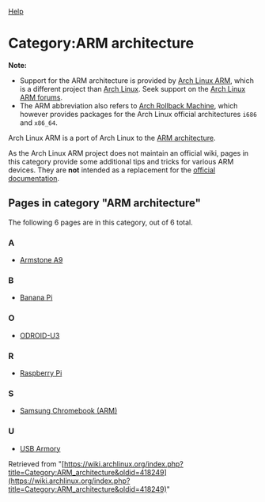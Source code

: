 [Help](//www.mediawiki.org/wiki/Special:MyLanguage/Help:Categories)

# Category:ARM architecture

**Note:**

*   Support for the ARM architecture is provided by [Arch Linux ARM](http://archlinuxarm.org), which is a different project than [Arch Linux](https://archlinux.org). Seek support on the [Arch Linux ARM forums](http://archlinuxarm.org/forum).
*   The ARM abbreviation also refers to [Arch Rollback Machine](/index.php/Arch_Rollback_Machine "Arch Rollback Machine"), which however provides packages for the Arch Linux official architectures `i686` and `x86_64`.

Arch Linux ARM is a port of Arch Linux to the [ARM architecture](https://en.wikipedia.org/wiki/ARM_architecture "wikipedia:ARM architecture").

As the Arch Linux ARM project does not maintain an official wiki, pages in this category provide some additional tips and tricks for various ARM devices. They are **not** intended as a replacement for the [official documentation](http://archlinuxarm.org/platforms).

## Pages in category "ARM architecture"

The following 6 pages are in this category, out of 6 total.

### A

*   [Armstone A9](/index.php/Armstone_A9 "Armstone A9")

### B

*   [Banana Pi](/index.php/Banana_Pi "Banana Pi")

### O

*   [ODROID-U3](/index.php/ODROID-U3 "ODROID-U3")

### R

*   [Raspberry Pi](/index.php/Raspberry_Pi "Raspberry Pi")

### S

*   [Samsung Chromebook (ARM)](/index.php/Samsung_Chromebook_(ARM) "Samsung Chromebook (ARM)")

### U

*   [USB Armory](/index.php/USB_Armory "USB Armory")

Retrieved from "[https://wiki.archlinux.org/index.php?title=Category:ARM_architecture&oldid=418249](https://wiki.archlinux.org/index.php?title=Category:ARM_architecture&oldid=418249)"